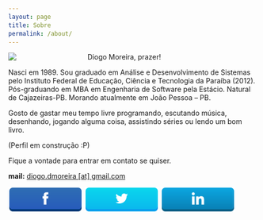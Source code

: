 ```yaml
---
layout: page
title: Sobre
permalink: /about/
---
```

<img src="https://avatars0.githubusercontent.com/u/808759?v=2&s=460" style="float:left; width: 150px; margin: 0px 10px 10px 0px"/>
Diogo Moreira, prazer!

Nasci em 1989. Sou graduado em Análise e Desenvolvimento de Sistemas pelo Instituto Federal de Educação, Ciência e Tecnologia da Paraíba (2012). Pós-graduando em MBA em Engenharia de Software pela Estácio. Natural de Cajazeiras-PB. Morando atualmente em João Pessoa – PB.

Gosto de gastar meu tempo livre programando, escutando música, desenhando, jogando alguma coisa, assistindo séries ou lendo um bom livro.

(Perfil em construção :P)

Fique a vontade para entrar em contato se quiser.

**mail:** [diogo.dmoreira [at] gmail.com](mailto:diogo.dmoreira@gmail.com)

<div class="social-icons">
	<a href="http://www.facebook.com/diogodmoreira" target="_blank"><img src="/assets/images/social/facebook.png" /></a>
	<a href="http://www.twitter.com/diogodmoreira" target="_blank"><img src="/assets/images/social/twitter.png" /></a>
	<a href="http://br.linkedin.com/in/diogodmoreira" target="_blank"><img src="/assets/images/social/linkedin.png" /></a>
</div>
